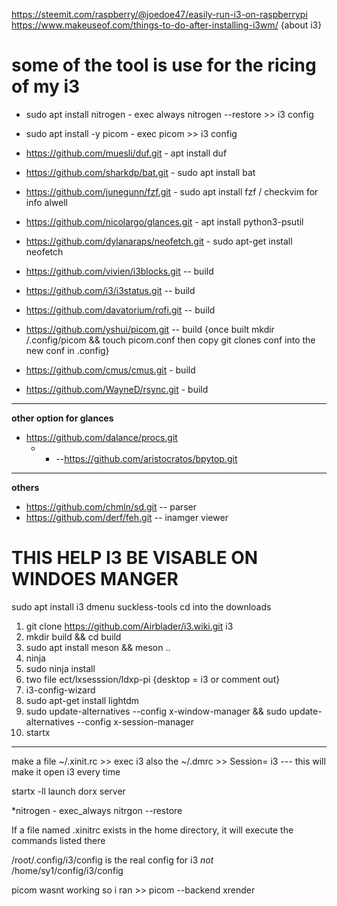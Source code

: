 https://steemit.com/raspberry/@joedoe47/easily-run-i3-on-raspberrypi
https://www.makeuseof.com/things-to-do-after-installing-i3wm/ {about i3}

# some of the tool is use for the ricing of my i3
   * sudo apt install nitrogen - exec always nitrogen --restore >> i3 config
   * sudo apt install -y picom - exec picom >> i3 config 
     
   * https://github.com/muesli/duf.git -  apt install duf
   * https://github.com/sharkdp/bat.git - sudo apt install bat
   * https://github.com/junegunn/fzf.git - sudo apt install fzf / checkvim for info alwell
   * https://github.com/nicolargo/glances.git - apt install python3-psutil
   * https://github.com/dylanaraps/neofetch.git - sudo apt-get install neofetch
   * https://github.com/vivien/i3blocks.git -- build
   * https://github.com/i3/i3status.git -- build
   * https://github.com/davatorium/rofi.git -- build
   * https://github.com/yshui/picom.git -- build {once built mkdir /.config/picom && touch picom.conf then copy git clones conf into the new conf in .config}

   * https://github.com/cmus/cmus.git - build
   * https://github.com/WayneD/rsync.git - build
---  
  __other option for glances__
  * https://github.com/dalance/procs.git
      * * --https://github.com/aristocratos/bpytop.git
---
  __others__
  * https://github.com/chmln/sd.git -- parser
  * https://github.com/derf/feh.git -- inamger viewer
  
# THIS HELP I3 BE VISABLE ON WINDOES MANGER
sudo apt install i3 dmenu suckless-tools
cd into the downloads

1. git clone https://github.com/Airblader/i3.wiki.git i3
2. mkdir build && cd build
3. sudo apt install meson && meson ..
4. ninja
5. sudo ninja install
6. two file ect/lxsesssion/ldxp-pi {desktop = i3 or comment out}
7. i3-config-wizard
8. sudo apt-get install lightdm
9. sudo update-alternatives --config x-window-manager && sudo update-alternatives --config x-session-manager
10. startx

------

make a file ~/.xinit.rc >> exec i3
also the ~/.dmrc >> Session= i3 --- this will make it open i3 every time

startx -ll launch dorx server



 *nitrogen - exec_always nitrgon --restore

If a file named .xinitrc exists in the home directory, it will execute the commands listed there


/root/.config/i3/config is the real config for i3 _not_ /home/sy1/config/i3/config

picom wasnt working so i ran >> picom --backend xrender

